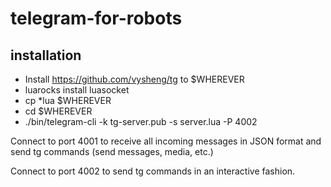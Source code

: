 # telegram-for-robots

## installation

- Install https://github.com/vysheng/tg to $WHEREVER
- luarocks install luasocket
- cp *lua $WHEREVER
- cd $WHEREVER 
- ./bin/telegram-cli -k tg-server.pub -s server.lua -P 4002

Connect to port 4001 to receive all incoming messages in JSON format and send tg commands (send messages, media, etc.)

Connect to port 4002 to send tg commands in an interactive fashion. 

